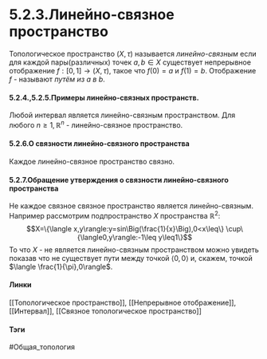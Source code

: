 # 5.2.3.Линейно-связное пространство
Топологическое пространство $(X,\tau)$ называется *линейно-связным* если для каждой пары(различных) точек $a,b\in X$ существует непрерывное отображение $f:[0,1]\rightarrow(X,\tau)$, такое что $f(0)=a$ и $f(1)=b$. Отображение $f$ - называют *путём из $a$ в $b$*.

#### 5.2.4.,5.2.5.Примеры линейно-связных пространств.
Любой интервал является линейно-связным пространством.
Для любого $n\geq1,\mathbb{R}^{n}$ - линейно-связное пространство.

#### 5.2.6.О связности линейно-связного пространства
Каждое линейно-связное пространство связно.

#### 5.2.7.Обращение утверждения о связности линейно-связного пространства
Не каждое связное связное пространство является линейно-связным. Например рассмотрим подпространство $X$ пространства $\mathbb{R}^{2}$:$$X=\{\langle x,y\rangle:y=sin\Big(\frac{1}{x}\Big),0<x\leq\}
\cup\{\langle0,y\rangle:-1\leq y\leq1\}$$
То что $X$ - не является линейно-связным пространством можно увидеть показав что не существует пути между точкой $\langle 0,0\rangle$ и, скажем, точкой $\langle \frac{1}{\pi},0\rangle$.

#### Линки
[[Топологическое пространство]],
[[Непрерывное отображение]],
[[Интервал]],
[[Связное топологическое пространство]]
#### Тэги
 #Общая_топология 